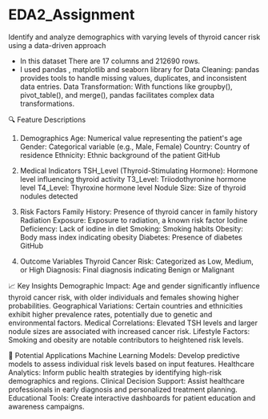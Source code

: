 # EDA2_Assignment 

 Identify and analyze demographics with varying levels of thyroid cancer risk using a data-driven approach

- In this dataset There are  17 columns and 212690 rows.
- I used pandas , matplotlib and seaborn  library for Data Cleaning: pandas provides tools to handle missing values, duplicates, and inconsistent data entries.
  Data Transformation: With functions like groupby(), pivot_table(), and merge(), pandas facilitates complex data transformations.

🔍 Feature Descriptions

1. Demographics
Age: Numerical value representing the patient's age
Gender: Categorical variable (e.g., Male, Female)
Country: Country of residence
Ethnicity: Ethnic background of the patient
GitHub

2. Medical Indicators
TSH_Level (Thyroid-Stimulating Hormone): Hormone level influencing thyroid activity
T3_Level: Triiodothyronine hormone level
T4_Level: Thyroxine hormone level
Nodule Size: Size of thyroid nodules detected

3. Risk Factors
Family History: Presence of thyroid cancer in family history
Radiation Exposure: Exposure to radiation, a known risk factor
Iodine Deficiency: Lack of iodine in diet
Smoking: Smoking habits
Obesity: Body mass index indicating obesity
Diabetes: Presence of diabetes
GitHub

4. Outcome Variables
Thyroid Cancer Risk: Categorized as Low, Medium, or High
Diagnosis: Final diagnosis indicating Benign or Malignant


📈 Key Insights
Demographic Impact: Age and gender significantly influence thyroid cancer risk, with older individuals and females showing higher probabilities.
Geographical Variations: Certain countries and ethnicities exhibit higher prevalence rates, potentially due to genetic and environmental factors.
Medical Correlations: Elevated TSH levels and larger nodule sizes are associated with increased cancer risk.
Lifestyle Factors: Smoking and obesity are notable contributors to heightened risk levels.

🧠 Potential Applications
Machine Learning Models: Develop predictive models to assess individual risk levels based on input features.
Healthcare Analytics: Inform public health strategies by identifying high-risk demographics and regions.
Clinical Decision Support: Assist healthcare professionals in early diagnosis and personalized treatment planning.
Educational Tools: Create interactive dashboards for patient education and awareness campaigns.

